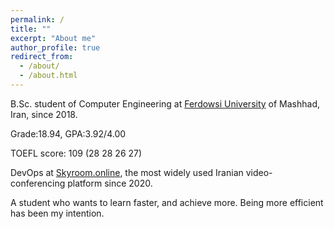 ```yaml
---
permalink: /
title: ""
excerpt: "About me"
author_profile: true
redirect_from: 
  - /about/
  - /about.html
---
```

B.Sc. student of Computer Engineering at [Ferdowsi University]([url](https://en.um.ac.ir/)) of Mashhad, Iran, since 2018. 

  Grade:18.94,   GPA:3.92/4.00
  
  TOEFL score: 109 (28 28 26 27)

DevOps at [Skyroom.online]([url](https://www.skyroom.online/)), the most widely used Iranian video-conferencing platform since 2020.


A student who wants to learn faster, and achieve more. Being more efficient has been my intention.


<!-- ![Editing a markdown file for a talk](/images/sci_tech.png) -->
